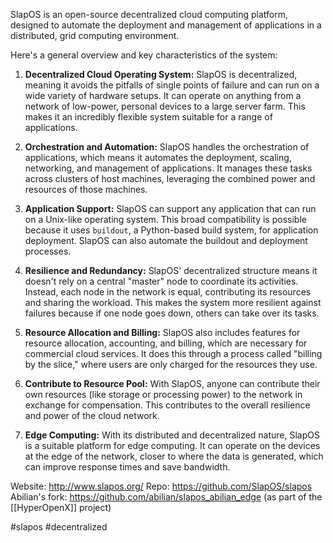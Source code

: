
SlapOS is an open-source decentralized cloud computing platform, designed to automate the deployment and management of applications in a distributed, grid computing environment. 

Here's a general overview and key characteristics of the system:

1.  **Decentralized Cloud Operating System:** SlapOS is decentralized, meaning it avoids the pitfalls of single points of failure and can run on a wide variety of hardware setups. It can operate on anything from a network of low-power, personal devices to a large server farm. This makes it an incredibly flexible system suitable for a range of applications.

2.  **Orchestration and Automation:** SlapOS handles the orchestration of applications, which means it automates the deployment, scaling, networking, and management of applications. It manages these tasks across clusters of host machines, leveraging the combined power and resources of those machines.

3.  **Application Support:** SlapOS can support any application that can run on a Unix-like operating system. This broad compatibility is possible because it uses `buildout`, a Python-based build system, for application deployment. SlapOS can also automate the buildout and deployment processes.

4.  **Resilience and Redundancy:** SlapOS' decentralized structure means it doesn't rely on a central "master" node to coordinate its activities. Instead, each node in the network is equal, contributing its resources and sharing the workload. This makes the system more resilient against failures because if one node goes down, others can take over its tasks.
    
5.  **Resource Allocation and Billing:** SlapOS also includes features for resource allocation, accounting, and billing, which are necessary for commercial cloud services. It does this through a process called "billing by the slice," where users are only charged for the resources they use.
    
6.  **Contribute to Resource Pool:** With SlapOS, anyone can contribute their own resources (like storage or processing power) to the network in exchange for compensation. This contributes to the overall resilience and power of the cloud network.
    
7.  **Edge Computing:** With its distributed and decentralized nature, SlapOS is a suitable platform for edge computing. It can operate on the devices at the edge of the network, closer to where the data is generated, which can improve response times and save bandwidth.

Website: <http://www.slapos.org/>
Repo: <https://github.com/SlapOS/slapos>
Abilian's fork: <https://github.com/abilian/slapos_abilian_edge> (as part of the [[HyperOpenX]] project)

<!-- Keywords -->
#slapos #decentralized
<!-- /Keywords -->
